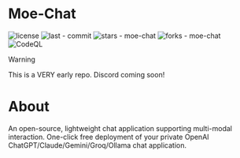 # Moe-Chat


![license](https://img.shields.io/github/license/BapiGso/moe-chat)
![last - commit](https://img.shields.io/github/last-commit/BapiGso/moe-chat)
![stars - moe-chat](https://img.shields.io/github/stars/bapigso/moe-chat?style=social)
![forks - moe-chat](https://img.shields.io/github/forks/bapigso/moe-chat?style=social)
![CodeQL](https://github.com/BapiGso/moe-chat/workflows/CodeQL/badge.svg)

> [!WARNING]  
> This is a VERY early repo. Discord coming soon!

# About

An open-source, lightweight chat application supporting multi-modal interaction. One-click free deployment of your private OpenAI ChatGPT/Claude/Gemini/Groq/Ollama chat application.